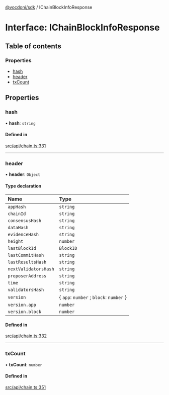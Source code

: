 [@vocdoni/sdk](/sdk) / IChainBlockInfoResponse

# Interface: IChainBlockInfoResponse

## Table of contents

### Properties

- [hash](IChainBlockInfoResponse#hash)
- [header](IChainBlockInfoResponse#header)
- [txCount](IChainBlockInfoResponse#txcount)

## Properties

### hash

• **hash**: `string`

#### Defined in

[src/api/chain.ts:331](https://github.com/vocdoni/vocdoni-sdk/blob/179c92b4cecfec787d968dc02b519f64ee15c5d3/src/api/chain.ts#L331)

___

### header

• **header**: `Object`

#### Type declaration

| Name | Type |
| :------ | :------ |
| `appHash` | `string` |
| `chainId` | `string` |
| `consensusHash` | `string` |
| `dataHash` | `string` |
| `evidenceHash` | `string` |
| `height` | `number` |
| `lastBlockId` | `BlockID` |
| `lastCommitHash` | `string` |
| `lastResultsHash` | `string` |
| `nextValidatorsHash` | `string` |
| `proposerAddress` | `string` |
| `time` | `string` |
| `validatorsHash` | `string` |
| `version` | \{ `app`: `number` ; `block`: `number`  } |
| `version.app` | `number` |
| `version.block` | `number` |

#### Defined in

[src/api/chain.ts:332](https://github.com/vocdoni/vocdoni-sdk/blob/179c92b4cecfec787d968dc02b519f64ee15c5d3/src/api/chain.ts#L332)

___

### txCount

• **txCount**: `number`

#### Defined in

[src/api/chain.ts:351](https://github.com/vocdoni/vocdoni-sdk/blob/179c92b4cecfec787d968dc02b519f64ee15c5d3/src/api/chain.ts#L351)
